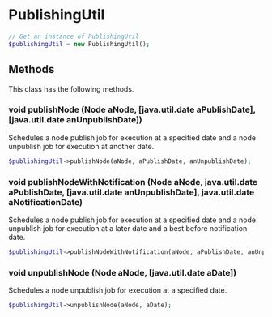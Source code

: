 # PublishingUtil

```php
// Get an instance of PublishingUtil
$publishingUtil = new PublishingUtil();
```


## Methods
This class has the following methods.


### void publishNode (Node aNode, [java.util.date aPublishDate], [java.util.date anUnpublishDate])
Schedules a node publish job for execution at a specified date and a node unpublish job for execution at another date.

```php
$publishingUtil->publishNode(aNode, aPublishDate, anUnpublishDate);
```


### void publishNodeWithNotification (Node aNode, java.util.date aPublishDate, [java.util.date anUnpublishDate], java.util.date aNotificationDate)
Schedules a node publish job for execution at a specified date and a node unpublish job for execution at a later
    date and a best before notification date.

```php
$publishingUtil->publishNodeWithNotification(aNode, aPublishDate, anUnpublishDate, aNotificationDate);
```


### void unpublishNode (Node aNode, [java.util.date aDate])
Schedules a node unpublish job for execution at a specified date.

```php
$publishingUtil->unpublishNode(aNode, aDate);
```

